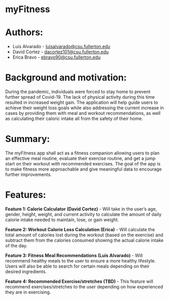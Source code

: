 # myFitness

# Authors:
- Luis Alvarado - luisalvarado@csu.fullerton.edu
- David Cortez - dacortez101@csu.fullerton.edu
- Erica Bravo - ebravo90@csu.fullerton.edu

# Background and motivation: 
During the pandemic, individuals were forced to stay home to prevent further spread of Covid-19. The lack of physical activity during this time resulted in increased weight gain. The application will help guide users to achieve their weight loss goals while also addressing the current increase in cases by providing them with meal and workout recommendations, as well as calculating their caloric intake all from the safety of their home. 

# Summary: 
The myFitness app shall act as a fitness companion allowing users to plan an effective meal routine, evaluate their exercise routine, and get a jump start on their workout with recommended exercises. The goal of the app is to make fitness more approachable and give meaningful data to encourage further improvements.

# Features:
**Feature 1: Calorie Calculator (David Cortez)** - Will take in the user’s age, gender, height, weight, and current activity to calculate the amount of daily calorie intake needed to maintain, lose, or gain weight.
 
**Feature 2: Workout Calorie Loss Calculation (Erica)** - Will calculate the total amount of calories lost during the workout (based on the exercise) and subtract them from the calories consumed showing the actual calorie intake of the day. 

**Feature 3:  Fitness Meal Recommendations (Luis Alvarado)** - Will recommend healthy meals to the user to ensure a more healthy lifestyle. Users will also be able to search for certain meals depending on their desired ingredients. 

**Feature 4: Recommended Exercise/stretches (TBD)** - This feature will recommend exercises/stretches to the user depending on how experienced they are in exercising. 
